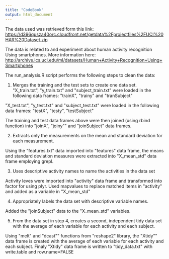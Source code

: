 ```yaml
---
title: "CodeBook"
output: html_document
---
```


The data used was retrieved form this link:
https://d396qusza40orc.cloudfront.net/getdata%2Fprojectfiles%2FUCI%20HAR%20Dataset.zip

The data is related to and experiment about human activity recognition Using smartphones.
More information here:
http://archive.ics.uci.edu/ml/datasets/Human+Activity+Recognition+Using+Smartphones

The run_analysis.R script performs the following steps to clean the data:

1. Merges the training and the test sets to create one data set.
"X_train.txt", "y_train.txt" and "subject_train.txt" were loaded in the following data frames:
"trainX", "trainy" and "tranSubject"

"X_test.txt", "y_test.txt" and "subject_test.txt" were loaded in the following data frames:
"testX", "testy", "testSubject"

The training and test data frames above were then joined (using rbind function) into
"joinX", "joiny"" and "joinSubject" data frames.

2. Extracts only the measurements on the mean and standard deviation for each measurement.

Using the "features.txt" data imported into "features" data frame, the means and standard deviation measures were extracted into "X_mean_std" data frame employing grepl.

3. Uses descriptive activity names to name the activities in the data set

Activity leves were imported into "activity" data frame and transformed into factor for using plyr.
Used mapvalues to replace matched items in "activity" and added as a variable in "X_mean_std"

4. Appropriately labels the data set with descriptive variable names.

Added the "joinSubject" data to the "X_mean_std" variables.

5. From the data set in step 4, creates a second, independent tidy data set with the average of each variable for each activity and each subject.

Using "melt" and "dcast"" functions from "reshape2" library, the "Xtidy"" data frame is created with
the average of each variable for each activity and each subject.
Finaly "Xtidy" data frame is written to "tidy_data.txt" with write.table and row.name=FALSE